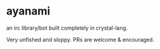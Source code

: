 # ayanami

an irc library/bot built completely in crystal-lang.

Very unfished and sloppy. PRs are welcome & encouraged.